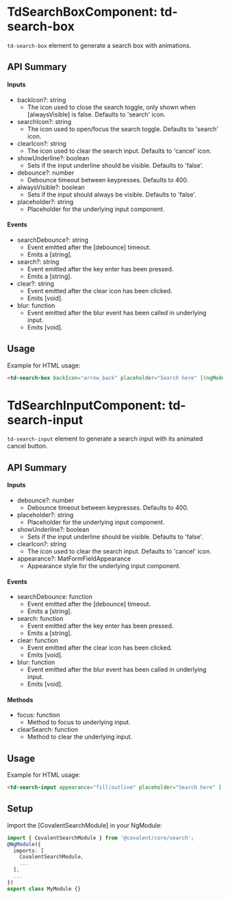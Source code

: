 # TdSearchBoxComponent: td-search-box

`td-search-box` element to generate a search box with animations.

## API Summary

#### Inputs

- backIcon?: string
  - The icon used to close the search toggle, only shown when [alwaysVisible] is false. Defaults to 'search' icon.
- searchIcon?: string
  - The icon used to open/focus the search toggle. Defaults to 'search' icon.
- clearIcon?: string
  - The icon used to clear the search input. Defaults to 'cancel' icon.
- showUnderline?: boolean
  - Sets if the input underline should be visible. Defaults to 'false'.
- debounce?: number
  - Debounce timeout between keypresses. Defaults to 400.
- alwaysVisible?: boolean
  - Sets if the input should always be visible. Defaults to 'false'.
- placeholder?: string
  - Placeholder for the underlying input component.

#### Events

- searchDebounce?: string
  - Event emitted after the [debounce] timeout.
  - Emits a [string].
- search?: string
  - Event emitted after the key enter has been pressed.
  - Emits a [string].
- clear?: string
  - Event emitted after the clear icon has been clicked.
  - Emits [void].
- blur: function
  - Event emitted after the blur event has been called in underlying input.
  - Emits [void].

## Usage

Example for HTML usage:

```html
<td-search-box backIcon="arrow_back" placeholder="Search here" [(ngModel)]="searchInputTerm" [showUnderline]="false|true" [debounce]="500" [alwaysVisible]="false|true" (searchDebounce)="searchInputTerm = $event" (search)="searchInputTerm = $event" (clear)="searchInputTerm = ''" (blur)="onBlurEvent()"> </td-search-box>
```

# TdSearchInputComponent: td-search-input

`td-search-input` element to generate a search input with its animated cancel button.

## API Summary

#### Inputs

- debounce?: number
  - Debounce timeout between keypresses. Defaults to 400.
- placeholder?: string
  - Placeholder for the underlying input component.
- showUnderline?: boolean
  - Sets if the input underline should be visible. Defaults to 'false'.
- clearIcon?: string
  - The icon used to clear the search input. Defaults to 'cancel' icon.
- appearance?: MatFormFieldAppearance
  - Appearance style for the underlying input component.

#### Events

- searchDebounce: function
  - Event emitted after the [debounce] timeout.
  - Emits a [string].
- search: function
  - Event emitted after the key enter has been pressed.
  - Emits a [string].
- clear: function
  - Event emitted after the clear icon has been clicked.
  - Emits [void].
- blur: function
  - Event emitted after the blur event has been called in underlying input.
  - Emits [void].

#### Methods

- focus: function
  - Method to focus to underlying input.
- clearSearch: function
  - Method to clear the underlying input.

## Usage

Example for HTML usage:

```html
<td-search-input appearance="fill|outline" placeholder="Search here" [(ngModel)]="searchInputTerm" [showUnderline]="false|true" [debounce]="500" (searchDebounce)="searchInputTerm = $event" (search)="searchInputTerm = $event" (clear)="searchInputTerm = ''"> </td-search-input>
```

## Setup

Import the [CovalentSearchModule] in your NgModule:

```typescript
import { CovalentSearchModule } from '@covalent/core/search';
@NgModule({
  imports: [
    CovalentSearchModule,
    ...
  ],
  ...
})
export class MyModule {}
```
